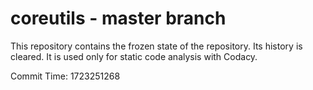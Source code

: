 # coreutils - master branch

This repository contains the frozen state of the repository.
Its history is cleared. It is used only for static code
analysis with Codacy.

Commit Time: 1723251268